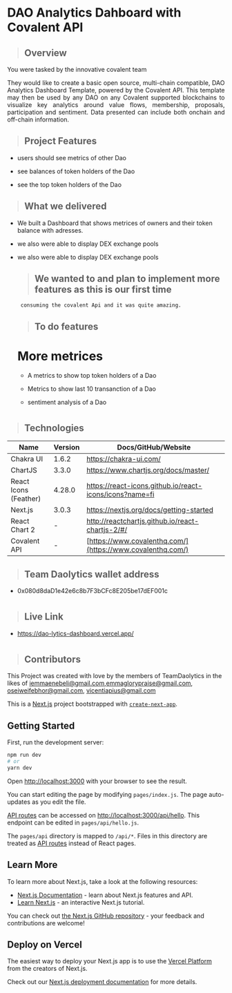 # DAO Analytics Dahboard with Covalent API

> ## Overview
<p align="justify">
You were tasked by the innovative covalent team 
</p>

<p align="justify">
They would like to  create a basic open source, multi-chain
compatible, DAO Analytics Dashboard
Template, powered by the Covalent API.
This template may then be used by any
DAO on any Covalent supported
blockchains to visualize key analytics
around value flows, membership,
proposals, participation and sentiment.
Data presented can include both onchain and off-chain information.
</p>

> ## Project Features

- users should see metrics of other Dao 

- see balances of token holders of the Dao

- see the top token holders of the Dao


> ## What we delivered

- We built a Dashboard that shows
  metrices of owners and their token
  balance with adresses.
  
- we also were able to display DEX
  exchange pools
  
- we also were able to display DEX
  exchange pools
  
  
  
  > ## We wanted to and  plan to implement more features as this is our first time
       consuming the covalent Api and it was quite amazing.


  > ## To do features
  
   # More metrices
   
    - A metrics to show top token holders of a Dao
    
    - Metrics to show last 10 transanction of a Dao  
    
    - sentiment analysis of a Dao
   
#
> ## Technologies

| Name | Version | Docs/GitHub/Website |
| ----------- | ----------- | ----------- |
| Chakra UI | 1.6.2 | https://chakra-ui.com/ |
| ChartJS   | 3.3.0 | https://www.chartjs.org/docs/master/ |
| React  Icons (Feather) | 4.28.0 | https://react-icons.github.io/react-icons/icons?name=fi |
| Next.js | 3.0.3 | https://nextjs.org/docs/getting-started |
| React Chart 2 | - | http://reactchartjs.github.io/react-chartjs-2/#/ |
| Covalent API | - | [https://www.covalenthq.com/](https://www.covalenthq.com/) |

> ## Team Daolytics wallet address

- 0x080d8daD1e42e6c8b7F3bCFc8E205be17dEF001c

#  
> ## Live Link
  
  - https://dao-lytics-dashboard.vercel.app/
#

> ## Contributors

This Project was created with love by the members of TeamDaolytics in the likes of  iemmaenebeli@gmail.com,emmaglorypraise@gmail.com, oseiweifebhor@gmail.com, vicentiapius@gmail.com

This is a [Next.js](https://nextjs.org/) project bootstrapped with [`create-next-app`](https://github.com/vercel/next.js/tree/canary/packages/create-next-app).

## Getting Started

First, run the development server:

```bash
npm run dev
# or
yarn dev
```

Open [http://localhost:3000](http://localhost:3000) with your browser to see the result.

You can start editing the page by modifying `pages/index.js`. The page auto-updates as you edit the file.

[API routes](https://nextjs.org/docs/api-routes/introduction) can be accessed on [http://localhost:3000/api/hello](http://localhost:3000/api/hello). This endpoint can be edited in `pages/api/hello.js`.

The `pages/api` directory is mapped to `/api/*`. Files in this directory are treated as [API routes](https://nextjs.org/docs/api-routes/introduction) instead of React pages.

## Learn More

To learn more about Next.js, take a look at the following resources:

- [Next.js Documentation](https://nextjs.org/docs) - learn about Next.js features and API.
- [Learn Next.js](https://nextjs.org/learn) - an interactive Next.js tutorial.

You can check out [the Next.js GitHub repository](https://github.com/vercel/next.js/) - your feedback and contributions are welcome!

## Deploy on Vercel

The easiest way to deploy your Next.js app is to use the [Vercel Platform](https://vercel.com/new?utm_medium=default-template&filter=next.js&utm_source=create-next-app&utm_campaign=create-next-app-readme) from the creators of Next.js.

Check out our [Next.js deployment documentation](https://nextjs.org/docs/deployment) for more details.
